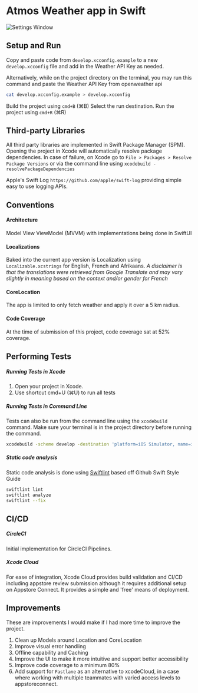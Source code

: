 # Atmos Weather app in Swift

![Settings Window](https://raw.github.com/theamiro/Atmos/master/screenshot.png)

## Setup and Run

Copy and paste code from `develop.xcconfig.example` to a new `develop.xcconfig` file and add in the Weather API Key as needed.

Alternatively, while on the project directory on the terminal, you may run this command and paste the Weather API Key from openweather api

```bash
cat develop.xcconfig.example > develop.xcconfig
```

Build the project using `cmd+B` (⌘B)
Select the run destination. Run the project using `cmd+R` (⌘R)

## Third-party Libraries

All third party libraries are implemented in Swift Package Manager (SPM). Opening the project in Xcode will automatically resolve package dependencies. In case of failure, on Xcode go to `File > Packages > Resolve Package Versions` or via the command line using `xcodebuild -resolvePackageDependencies`

Apple's Swift Log `https://github.com/apple/swift-log` providing simple easy to use logging APIs.

## Conventions

#### Architecture

Model View ViewModel (MVVM) with implementations being done in SwiftUI

#### Localizations

Baked into the current app version is Localization using `Localizable.xcstrings` for English, French and Afrikaans. _*A disclaimer is that the translations were retrieved from Google Translate and may vary slightly in meaning based on the context and/or gender for French*_

#### CoreLocation

The app is limited to only fetch weather and apply it over a 5 km radius.

#### Code Coverage

At the time of submission of this project, code coverage sat at 52% coverage.

## Performing Tests

##### Running Tests in Xcode

1. Open your project in Xcode.
2. Use shortcut cmd+U (⌘U) to run all tests

##### Running Tests in Command Line

Tests can also be run from the command line using the `xcodebuild` command. Make sure your terminal is in the project directory before running the command.

```bash
xcodebuild -scheme develop -destination 'platform=iOS Simulator, name=iPhone14' test
```

##### Static code analysis

Static code analysis is done using [Swiftlint](https://github.com/realm/SwiftLint) based off Github Swift Style Guide

```bash
swiftlint lint
swiftlint analyze
swiftlint --fix
```

## CI/CD

##### CircleCI

Initial implementation for CircleCI Pipelines.

##### Xcode Cloud

For ease of integration, Xcode Cloud provides build validation and CI/CD including appstore review submission although it requires additional setup on Appstore Connect. It provides a simple and 'free' means of deployment.

## Improvements

These are improvements I would make if I had more time to improve the project.

1. Clean up Models around Location and CoreLocation
2. Improve visual error handling
3. Offline capability and Caching
4. Improve the UI to make it more intuitive and support better accessibility
5. Improve code coverage to a minimum 80%
6. Add support for `Fastlane` as an alternative to xcodeCloud, in a case where working with multiple teammates with varied access levels to appstoreconnect.
